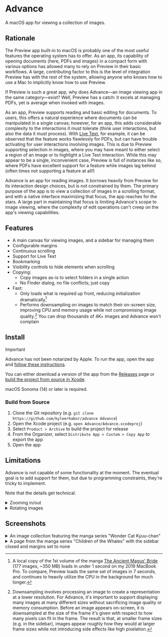 # Advance

A macOS app for viewing a collection of images.

## Rationale

The Preview app built-in to macOS is probably one of the most useful features the operating system has to offer. As an app, its capability of opening documents (here, PDFs and images) in a compact form with various options has allowed many to rely on Preview in their basic workflows. A large, contributing factor to this is the level of integration Preview has with the rest of the system, allowing anyone who knows how to use a Mac to implicitly know how to use Preview.

If Preview is such a great app, why does Advance—an image viewing app in the same category—exist? Well, Preview has a catch: it excels at managing PDFs, yet is average when invoked with images.

As an app, Preview supports reading and basic editing for documents. To users, this offers a natural experience where documents can be manipulated in a single canvas; however, for an app, this adds considerable complexity to the interactions it must tolerate (think user interactions, but also the data it must process). With [Live Text][live-text], for example, it can be observed that the feature works flawlessly for PDFs, but can have trouble activating for user interactions involving images. This is due to Preview supporting selection in images, where you may have meant to either select a region of an image or to highlight a Live Text interaction. While this may appear to be a single, inconvenient case, Preview is full of instances like so, where PDFs have excellent support for a feature while images lag behind (often times not supporting a feature at all!)

Advance is an app for reading images. It borrows heavily from Preview for its interaction design choices, but is not constrained by them. The primary purpose of the app is to view a collection of images in a scrolling format, and with a native interface maximizing that focus, the app reaches for the stars. A large part in maintaining that focus is limiting Advance's scope to image viewing, where the complexity of edit operations can't creep on the app's viewing capabilities.

## Features

- A main canvas for viewing images, and a sidebar for managing them
- Configurable margins
- Continuous scrolling
- Support for Live Text
- Bookmarking
- Visibility controls to hide elements when scrolling
- Copying:
  - Copy images as-is to select folders in a single action
  - No Finder dialog, no file conflicts; just copy
- Fast:
  - Only loads what is required up front, reducing initialization dramatically[^1]
  - Performs downsampling on images to match their on-screen size, improving CPU and memory usage while not compromising image quality.[^2] You can drop thousands of 4K+ images and Advance won't complain

## Install

> [!IMPORTANT]
>
> Advance has not been notarized by Apple. To run the app, open the app and [follow these instructions][apple-notarization-bypass].

You can either download a version of the app from the [Releases][releases] page or [build the project from source in Xcode](#build-from-source).

macOS Sonoma (14) or later is required.

### Build from Source

1. Clone the Git repository (e.g. `git clone https://github.com/kyleerhabor/advance Advance`)
2. Open the Xcode project (e.g. `open Advance/Advance.xcodeproj`)
3. Select `Product > Archive` to build the project for release
4. From the Organizer, select `Distribute App > Custom > Copy App` to export the app
5. Open the app

## Limitations

Advance is not capable of some functionality at the moment. The eventual goal is to add support for them, but due to programming constraints, they're tricky to implement.

Note that the details get technical.

<details>
  <summary>Zooming in/out</summary>

  Advance does not support zooming in/out images.

  The main canvas is implemented via a SwiftUI `List`, which has no built-in support for zooming (the underlying `NSScrollView` does not respond well to its resizing). A rational solution would be to use a `scaleEffect` modifier with a magnification gesture to manually implement zooming, but it would need to be applied on the `List`'s child container—and *not* the `List` itself. This would enable zooming the main canvas without impacting images or the `List` itself; however, SwiftUI does not expose such a container. Applying the modifier on either the `List` or individual images would cause the subjects to shrink vertically and horizontally, naturally approaching the center—a behavior we do not want, as it shrinks the canvas size.

  SwiftUI does support a `ScrollView` that has underlying zooming support, but for Advance, it's not practical to use:
  - `ScrollView` has worse scrolling performance over `List`
  - `ScrollView` does not maintain its height on changes to its frame, causing actions like full-screening to change the image the user sees.
</details>

<details>
  <summary>Rotating images</summary>

  Advance does not support rotating images clockwise or counter-clockwise.

  SwiftUI has a `rotationEffect` modifier, but it does not affect the size of the frame, causing images to exceed their bounds. To implement this behavior correctly, the image would need to be rotated and have its frame resized to fit the new bounds; however, the modifier is still dependent on the frame, so adjusting it causes rotation to exceed the bounds regardless. This feature could likely be implemented with more experimentation; but, at the moment, implementing it is tricky.
</details>

## Screenshots

<details>
  <summary>An image collection featuring the manga series "Wonder Cat Kyuu-chan"</summary>
  
  <img src="Documentation/Screenshots/Wonder Cat Kyuu-chan.png" alt="The app showcasing the main canvas with one image, and a sidebar with three images. The toolbar contains the title of the current image, a button for configuring image visual effects, and a toggle for the Live Text icon. At the bottom of the sidebar is a tab for listing bookmarked images.">
</details>

<details>
  <summary>A page from the manga series "Children of the Whales" with the sidebar closed and margins set to none</summary>

  <img src="Documentation/Screenshots/Children of the Whales.png" alt="The app showcasing the visible frame of a page from Children of the Whales (volume 18, chapter 73, page 5). The sidebar is closed, so only the toolbar and image featuring the work are present, with the image extending to cover the full width.">
</details>

[^1]: A local copy of the 1st volume of the manga [The Ancient Magus' Bride][the-ancient-magus-bride] (177 images, ~350 MB) loads in under 1 second on my 2019 MacBook Pro. To compare, Preview loads the same set of images in 7 seconds, and continues to heavily utilize the CPU in the background for much longer.
[^2]: Downsampling involves processing an image to create a representation at a lower resolution. For Advance, it's important to support displaying many images at many different sizes without sacrificing image quality or memory consumption. Before an image appears on-screen, it is downsampled at the size of the frame it's given with respect to how many pixels can fit in the frame. The result is that, at smaller frame sizes (e.g. in the sidebar), images appear roughly how they would at larger frame sizes while not introducing side effects like high pixelation.

[live-text]: https://support.apple.com/guide/preview/interact-with-text-in-a-photo-prvw625a5b2c/mac
[apple-notarization-bypass]: https://support.apple.com/en-us/102445#openanyway
[releases]: https://github.com/KyleErhabor/Advance/releases
[the-ancient-magus-bride]: https://en.wikipedia.org/wiki/The_Ancient_Magus%27_Bride
